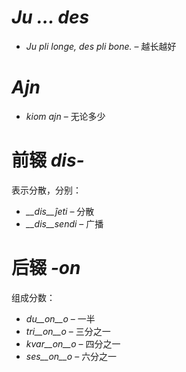 # *Ju … des*

- *Ju pli longe, des pli bone.* – 越长越好
 

# *Ajn*

- *kiom ajn* – 无论多少
 

# 前辍 *dis-*

表示分散，分别：

- *__dis__ĵeti* – 分散
- *__dis__sendi* – 广播
 

# 后辍 *-on*

组成分数：

- *du__on__o*   – 一半
- *tri__on__o*  – 三分之一
- *kvar__on__o* – 四分之一
- *ses__on__o*  – 六分之一
 
